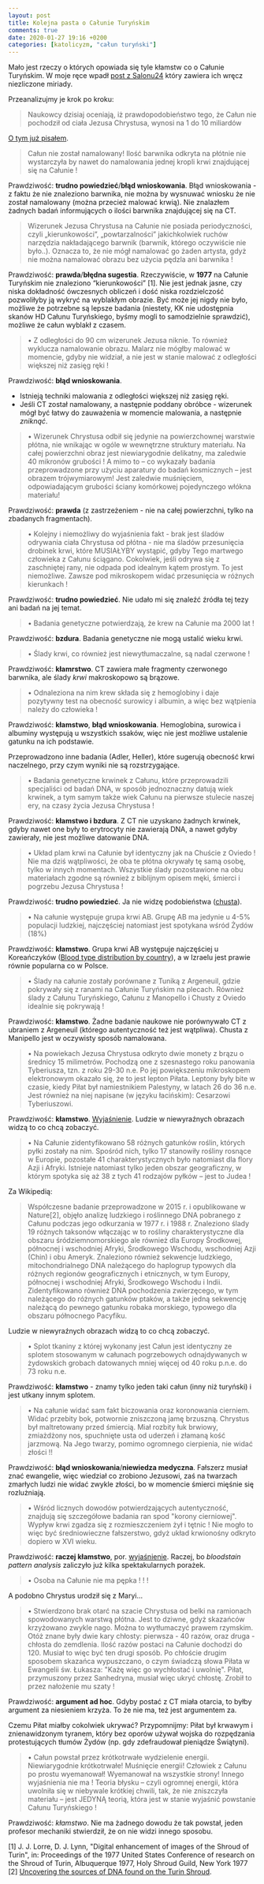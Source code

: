 ```yaml
---
layout: post
title: Kolejna pasta o Całunie Turyńskim
comments: true
date: 2020-01-27 19:16 +0200
categories: [katolicyzm, "całun turyński"]
---
```


Mało jest rzeczy o których opowiada się tyle kłamstw co o Całunie Turyńskim. W moje ręce wpadł [post z Salonu24](https://web.archive.org/save/https://www.salon24.pl/u/dziennikarstwoobywatelskie/861368,sensacyjne-odkrycie-w-calunie-turynskim) który zawiera ich wręcz niezliczone miriady.

Przeanalizujmy je krok po kroku:

> Naukowcy dzisiaj oceniają, iż prawdopodobieństwo tego, że Całun nie pochodził od ciała Jezusa Chrystusa, wynosi na 1 do 10 miliardów 

[O tym już pisałem](https://ginden.github.io/blog/o-zlej-metodzie-calunu/).

> Całun nie został namalowany! Ilość barwnika odkryta na płótnie nie wystarczyła by nawet do namalowania jednej kropli krwi znajdującej się na Całunie !

Prawdziwość: **trudno powiedzieć**/**błąd wnioskowania**. Błąd wnioskowania - z faktu że nie znaleziono barwnika, nie można by wysnuwać wniosku że nie został namalowany (można przecież malować krwią). Nie znalazłem żadnych badań informujących o ilości barwnika znajdującej się na CT.

> Wizerunek Jezusa Chrystusa na Całunie nie posiada periodyczności, czyli „kierunkowości”, „powtarzalności” jakichkolwiek ruchów narzędzia nakładającego barwnik (barwnik, którego oczywiście nie było..). Oznacza to, że nie mógł namalować go żaden artysta, gdyż nie można namalować obrazu bez użycia pędzla ani barwnika !

Prawdziwość: **prawda**/**błędna sugestia**. Rzeczywiście, w **1977** na Całunie Turyńskim nie znaleziono <q>kierunkowości</q> [1]. Nie jest jednak jasne, czy niska dokładność ówczesnych obliczeń i dość niska rozdzielczość pozwoliłyby ją wykryć na wyblakłym obrazie. Być może jej nigdy nie było, możliwe że potrzebne są lepsze badania (niestety, KK nie udostępnia skanów HD Całunu Turyńskiego, byśmy mogli to samodzielnie sprawdzić), możliwe że całun wyblakł z czasem.

>  • Z odległości do 90 cm wizerunek Jezusa niknie. To również wyklucza namalowanie obrazu. Malarz nie mógłby malować w momencie, gdyby nie widział, a nie jest w stanie malować z odległości większej niż zasięg ręki !

Prawdziwość: **błąd wnioskowania**.

* Istnieją techniki malowania z odległości większej niż zasięg ręki.
* Jeśli CT został namalowany, a następnie poddany obróbce - wizerunek mógł być łatwy do zauważenia w momencie malowania, a następnie _zniknąć_.

>  • Wizerunek Chrystusa odbił się jedynie na powierzchownej warstwie płótna, nie wnikając w ogóle w wewnętrzne struktury materiału. Na całej powierzchni obraz jest niewiarygodnie delikatny, ma zaledwie 40 mikronów grubości ! A mimo to – co wykazały badania przeprowadzone przy użyciu aparatury do badań kosmicznych – jest obrazem trójwymiarowym! Jest zaledwie muśnięciem, odpowiadającym grubości ściany komórkowej pojedynczego włókna materiału!

Prawdziwość: **prawda** (z zastrzeżeniem - nie na całej powierzchni, tylko na zbadanych fragmentach).

>  • Kolejny i niemożliwy do wyjaśnienia fakt - brak jest śladów odrywania ciała Chrystusa od płótna - nie ma śladów przesunięcia drobinek krwi, które MUSIAŁYBY wystąpić, gdyby Tego martwego człowieka z Całunu ściągano. Cokolwiek, jeśli odrywa się z zaschniętej rany, nie odpada pod idealnym kątem prostym. To jest niemożliwe. Zawsze pod mikroskopem widać przesunięcia w różnych kierunkach !

Prawdziwość: **trudno powiedzieć**. Nie udało mi się znaleźć źródła tej tezy ani badań na jej temat.

>  • Badania genetyczne potwierdzają, że krew na Całunie ma 2000 lat !

Prawdziwość: **bzdura**. Badania genetyczne nie mogą ustalić wieku krwi.

>  • Ślady krwi, co również jest niewytłumaczalne, są nadal czerwone !

Prawdziwość: **kłamrstwo**. CT zawiera małe fragmenty czerwonego barwnika, ale ślady _krwi_ makroskopowo są brązowe.

>  • Odnaleziona na nim krew składa się z hemoglobiny i daje pozytywny test na obecność surowicy i albumin, a więc bez wątpienia należy do człowieka !

Prawdziwość: **kłamstwo**, **błąd wnioskowania**. Hemoglobina, surowica i albuminy występują u wszystkich ssaków, więc nie jest możliwe ustalenie gatunku na ich podstawie.

Przeprowadzono inne badania (Adler, Heller), które sugerują obecność krwi naczelnego, przy czym wyniki nie są rozstrzygające.

>  • Badania genetyczne krwinek z Całunu, które przeprowadzili specjaliści od badań DNA, w sposób jednoznaczny datują wiek krwinek, a tym samym także wiek Całunu na pierwsze stulecie naszej ery, na czasy życia Jezusa Chrystusa !

Prawdziwość: **kłamstwo i bzdura**. Z CT nie uzyskano żadnych krwinek, gdyby nawet one były to erytrocyty nie zawierają DNA, a nawet gdyby zawierały, nie jest możliwe datowanie DNA.

>  • Układ plam krwi na Całunie był identyczny jak na Chuście z Oviedo ! Nie ma dziś wątpliwości, że oba te płótna okrywały tę samą osobę, tylko w innych momentach. Wszystkie ślady pozostawione na obu materiałach zgodne są również z biblijnym opisem męki, śmierci i pogrzebu Jezusa Chrystusa !

Prawdziwość: **trudno powiedzieć**. Ja nie widzę podobieństwa ([chusta](https://www.fronda.pl/site_media/media/uploads/article/.thumbnails/chusta_z_oviedo_youtube-746x280.jpg)).

>  • Na całunie występuje grupa krwi AB. Grupę AB ma jedynie u 4-5% populacji ludzkiej, najczęściej natomiast jest spotykana wśród Żydów (18%)

Prawdziwość: **kłamstwo**. Grupa krwi AB występuje najczęściej u Koreańczyków ([Blood type distribution by country](https://en.wikipedia.org/wiki/Blood_type_distribution_by_country#Maps_of_allele_ABO_among_native_populations)), a w Izraelu jest prawie równie popularna co w Polsce.

>  • Ślady na całunie zostały porównane z Tuniką z Argeneuil, gdzie pokrywały się z ranami na Całunie Turyńskim na plecach. Również ślady z Całunu Turyńskiego, Całunu z Manopello i Chusty z Oviedo idealnie się pokrywają !

Prawdziwość: **kłamstwo**. Żadne badanie naukowe nie porównywało CT z ubraniem z Argeneuil (którego autentyczność też jest wątpliwa). Chusta z Manipello jest w oczywisty sposób namalowana.

>  • Na powiekach Jezusa Chrystusa odkryto dwie monety z brązu o średnicy 15 milimetrów. Pochodzą one z szesnastego roku panowania Tyberiusza, tzn. z roku 29-30 n.e. Po jej powiększeniu mikroskopem elektronowym okazało się, że to jest lepton Piłata. Leptony były bite w czasie, kiedy Piłat był namiestnikiem Palestyny, w latach 26 do 36 n.e. Jest również na niej napisane (w języku łacińskim): Cesarzowi Tyberiuszowi.

Prawdziwość: **kłamstwo**. [Wyjaśnienie](http://www.amuseum.org/book/page27.html). Ludzie w niewyraźnych obrazach widzą to co chcą zobaczyć.

>  • Na Całunie zidentyfikowano 58 różnych gatunków roślin, których pyłki zostały na nim. Spośród nich, tylko 17 stanowiły rośliny rosnące w Europie, pozostałe 41 charakterystycznych było natomiast dla flory Azji i Afryki. Istnieje natomiast tylko jeden obszar geograficzny, w którym spotyka się aż 38 z tych 41 rodzajów pyłków – jest to Judea !

Za Wikipedią:
> Współczesne badanie przeprowadzone w 2015 r. i opublikowane w Nature[2], objęło analizę ludzkiego i roślinnego DNA pobranego z Całunu podczas jego odkurzania w 1977 r. i 1988 r. Znaleziono ślady 19 różnych taksonów włączając w to rośliny charakterystyczne dla obszaru śródziemnomorskiego ale również dla Europy Środkowej, północnej i wschodniej Afryki, Środkowego Wschodu, wschodniej Azji (Chin) i obu Ameryk. Znaleziono również sekwencje ludzkiego, mitochondrialnego DNA należącego do haplogrup typowych dla różnych regionów geograficznych i etnicznych, w tym Europy, północnej i wschodniej Afryki, Środkowego Wschodu i Indii. Zidentyfikowano również DNA pochodzenia zwierzęcego, w tym należącego do różnych gatunków ptaków, a także jedną sekwencję należącą do pewnego gatunku robaka morskiego, typowego dla obszaru północnego Pacyfiku.

Ludzie w niewyraźnych obrazach widzą to co chcą zobaczyć.

>  • Splot tkaniny z której wykonany jest Całun jest identyczny ze splotem stosowanym w całunach pogrzebowych odnajdywanych w żydowskich grobach datowanych mniej więcej od 40 roku p.n.e. do 73 roku n.e.

Prawdziwość: **kłamstwo** - znamy tylko jeden taki całun (inny niż turyński) i jest utkany innym splotem.

>  • Na całunie widać sam fakt biczowania oraz koronowania cierniem. Widać przebity bok, potwornie zniszczoną jamę brzuszną. Chrystus był maltretowany przed śmiercią. Miał rozbity łuk brwiowy, zmiażdżony nos, spuchnięte usta od uderzeń i złamaną kość jarzmową. Na Jego twarzy, pomimo ogromnego cierpienia, nie widać złości !!

Prawdziwość: **błąd wnioskowania**/**niewiedza medyczna**. Fałszerz musiał znać ewangelie, więc wiedział co zrobiono Jezusowi, zaś na twarzach zmarłych ludzi nie widać zwykle złości, bo w momencie śmierci mięśnie się rozlużniają.

>  • Wśród licznych dowodów potwierdzających autentyczność, znajdują się szczegółowe badania ran spod "korony cierniowej". Wypływ krwi zgadza się z rozmieszczeniem żył i tętnic ! Nie mogło to więc być średniowieczne fałszerstwo, gdyż układ krwionośny odkryto dopiero w XVI wieku.

Prawdziwość: **raczej kłamstwo**, por. [wyjaśnienie](https://onlinelibrary.wiley.com/doi/full/10.1111/1556-4029.13867). Raczej, bo _bloodstain pattern analysis_ zaliczyło już kilka spektakularnych porażek.

>  • Osoba na Całunie nie ma pępka ! ! !

A podobno Chrystus urodził się z Maryi...

>  • Stwierdzono brak otarć na szacie Chrystusa od belki na ramionach spowodowanych warstwą płótna. Jest to dziwne, gdyż skazańców krzyżowano zwykle nago. Można to wytłumaczyć prawem rzymskim. Otóż znane były dwie kary chłosty: pierwsza - 40 razów, oraz druga - chłosta do zemdlenia. Ilość razów postaci na Całunie dochodzi do 120. Musiał to więc być ten drugi sposób. Po chłoście drugim sposobem skazańca wypuszczano, o czym świadczą słowa Piłata w Ewangelii św. Łukasza: "Każę więc go wychłostać i uwolnię". Piłat, przymuszony przez Sanhedryna, musiał więc ukryć chłostę. Zrobił to przez nałożenie mu szaty !

Prawdziwość: **argument ad hoc**. Gdyby postać z CT miała otarcia, to byłby argument za niesieniem krzyża. To że nie ma, też jest argumentem za.

Czemu Piłat miałby cokolwiek ukrywać? Przypomnijmy: Piłat był krwawym i znienawidzonym tyranem, który bez oporów używał wojska do rozpędzania protestujących tłumów Żydów (np. gdy zdefraudował pieniądze Świątyni).

> • Całun powstał przez krótkotrwałe wydzielenie energii. Niewiarygodnie krótkotrwałe! Muśnięcie energii! Człowiek z Całunu po prostu wyemanował! Wyemanował na wszystkie strony! Innego wyjaśnienia nie ma ! Teoria błysku – czyli ogromnej energii, która uwolniła się w niebywale krótkiej chwili, tak, że nie zniszczyła materiału – jest JEDYNĄ teorią, która jest w stanie wyjaśnić powstanie Całunu Turyńskiego !

Prawdziwość: *kłamstwo*. Nie ma żadnego dowodu że tak powstał, jeden profesor mechaniki stwierdził, że on nie widzi innego sposobu.

[1] J. J. Lorre, D. J. Lynn, "Digital enhancement of images of the Shroud of Turin", in: Proceedings of the 1977 United States Conference of research on the Shroud of Turin, Albuquerque 1977, Holy Shroud Guild, New York 1977
[2] [Uncovering the sources of DNA found on the Turin Shroud](https://www.ncbi.nlm.nih.gov/pubmed/26434580). 
